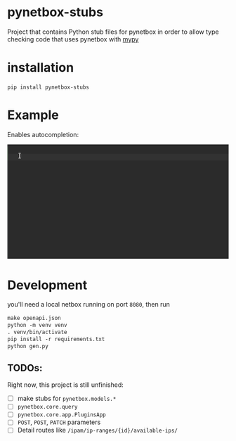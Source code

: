# pynetbox-stubs

Project that contains Python stub files for pynetbox in order to allow type checking 
code that uses pynetbox with [mypy](http://mypy-lang.org/)

# installation

```shell
pip install pynetbox-stubs
```

# Example

Enables autocompletion: 

![](pynetbox-stubs.gif)

# Development

you'll need a local netbox running on port `8080`, then run 

```shell
make openapi.json
python -m venv venv
. venv/bin/activate 
pip install -r requirements.txt
python gen.py
```

## TODOs:

Right now, this project is still unfinished:

* [ ] make stubs for `pynetbox.models.*`
* [ ] `pynetbox.core.query`
* [ ] `pynetbox.core.app.PluginsApp`
* [ ] `POST`, `POST`, `PATCH` parameters
* [ ] Detail routes like `/ipam/ip-ranges/{id}/available-ips/`

